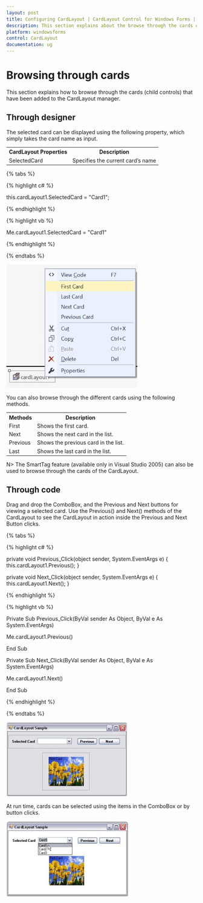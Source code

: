```yaml
---
layout: post
title: Configuring CardLayout | CardLayout Control for Windows Forms | Syncfusion
description: This section explains about the browse through the cards of CardLayout with child controls
platform: windowsforms
control: CardLayout
documentation: ug
---
```


# Browsing through cards

This section explains how to browse through the cards (child controls) that have been added to the CardLayout manager.

## Through designer

The selected card can be displayed using the following property, which simply takes the card name as input.

<table>
<tr>
<th>
CardLayout Properties</th><th>
Description</th></tr>
<tr>
<td>
SelectedCard</td><td>
Specifies the current card’s name</td></tr>
</table>

{% tabs %}

{% highlight c# %}

this.cardLayout1.SelectedCard = "Card1";

{% endhighlight %}

{% highlight vb %}

Me.cardLayout1.SelectedCard = "Card1"

{% endhighlight %}

{% endtabs %}

![Change selected card through smart tag in designer](BrowsingThroughCards_images/BrowsingThroughCards_img1.jpg)

You can also browse through the different cards using the following methods.

<table>
<tr>
<th>
Methods</th><th>
Description</th></tr>
<tr>
<td>
First</td><td>
Shows the first card.</td></tr>
<tr>
<td>
Next</td><td>
Shows the next card in the list.</td></tr>
<tr>
<td>
Previous</td><td>
Shows the previous card in the list.</td></tr>
<tr>
<td>
Last</td><td>
Shows the last card in the list.</td></tr>
</table>

N> The SmartTag feature (available only in Visual Studio 2005) can also be used to browse through the cards of the CardLayout.

## Through code

Drag and drop the ComboBox, and the Previous and Next buttons for viewing a selected card. Use the Previous() and Next() methods of the CardLayout to see the CardLayout in action inside the Previous and Next Button clicks.

{% tabs %}

{% highlight c# %}

private void Previous_Click(object sender, System.EventArgs e)
{
	this.cardLayout1.Previous();
}

private void Next_Click(object sender, System.EventArgs e)
{
	this.cardLayout1.Next();
}

{% endhighlight %}

{% highlight vb %}

Private Sub Previous_Click(ByVal sender As Object, ByVal e As System.EventArgs)

Me.cardLayout1.Previous()

End Sub

Private Sub Next_Click(ByVal sender As Object, ByVal e As System.EventArgs)

Me.cardLayout1.Next()

End Sub

{% endhighlight %}

{% endtabs %}

![Move to the next card from collection of cards in CardLayout](BrowsingThroughCards_images/BrowsingThroughCards_img2.jpeg)

At run time, cards can be selected using the items in the ComboBox or by button clicks.

![Select the card from the collection of cards thorugh drop-down list](BrowsingThroughCards_images/BrowsingThroughCards_img3.jpeg)

